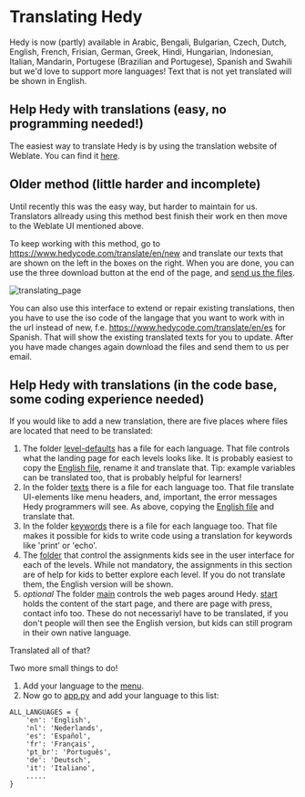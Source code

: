 Translating Hedy
================

Hedy is now (partly) available in Arabic, Bengali, Bulgarian, Czech, Dutch, English, French, Frisian, German, Greek, Hindi, Hungarian, Indonesian, Italian, Mandarin, Portugese (Brazilian and Portugese), Spanish and Swahili but we'd love to support more languages! Text that is not yet translated will be shown in English.

Help Hedy with translations (easy, no programming needed!)
----------------------------------------------------------

The easiest way to translate Hedy is by using the translation website of Weblate. You can find it [here](https://hosted.weblate.org/projects/hedy).

## Older method (little harder and incomplete)

Until recently this was the easy way, but harder to maintain for us. Translators allready using this method best finish their work en then move to the Weblate UI mentioned above.

To keep working with this method, go to https://www.hedycode.com/translate/en/new and translate our texts that are shown on the left in the boxes on the right. When you are done, you can use the three download button at the end of the page, and [send us the files](mailto:hedy@felienne.com).

![translating_page](https://user-images.githubusercontent.com/36051227/141782064-fb3645b3-d10e-404b-974b-4ed624cb7a5d.png)

You can also use this interface to extend or repair existing translations, then you have to use the iso code of the langage that you want to work with in the url instead of new, f.e. https://www.hedycode.com/translate/en/es for Spanish. That will show the existing translated texts for you to update. After you have made changes again download the files and send them to us per email.

Help Hedy with translations (in the code base, some coding experience needed)
-----------------------------------------------------------------------------

If you would like to add a new translation, there are five places where files are located that need to be translated:

1) The folder [level-defaults](https://github.com/Felienne/hedy/blob/main/coursedata/level-defaults/) has a file for each language. That file controls what the landing page for each levels looks like. It is probably easiest to copy the [English file](https://github.com/Felienne/hedy/blob/main/coursedata/level-defaults/en.yaml), rename it and translate that. Tip: example variables can be translated too, that is probably helpful for learners!
2) In the folder [texts](https://github.com/Felienne/hedy/tree/main/coursedata/texts) there is a file for each language too. That file translate UI-elements like menu headers, and, important, the error messages Hedy programmers will see. As above, copying the [English file](https://github.com/Felienne/hedy/blob/main/coursedata/texts/en.yaml) and translate that.
3) In the folder [keywords](https://github.com/Felienne/hedy/tree/main/coursedata/keywords) there is a file for each language too. That file makes it possible for kids to write code using a translation for keywords like 'print' or 'echo'.
4) The [folder](https://github.com/Felienne/hedy/tree/main/coursedata/adventures) that control the assignments kids see in the user interface for each of the levels. While not mandatory, the assignments in this section are of help for kids to better explore each level. If you do not translate them, the English version will be shown.
5) *optional* The folder [main](https://github.com/Felienne/hedy/tree/main/main) controls the web pages around Hedy. [start](https://github.com/Felienne/hedy/blob/main/main/start-en.md) holds the content of the start page, and there are page with press, contact info too. These do not necessariyl have to be translated, if you don't people will then see the English version, but kids can still program in their own native language.

Translated all of that?

Two more small things to do!

1) Add your language to the [menu](https://github.com/Felienne/hedy/blob/main/main/menu.json).
2) Now go to [app.py](https://github.com/Felienne/hedy/blob/main/app.py) and add your language to this list:

```
ALL_LANGUAGES = {
    'en': 'English',
    'nl': 'Nederlands',
    'es': 'Español',
    'fr': 'Français',
    'pt_br': 'Português',
    'de': 'Deutsch',
    'it': 'Italiano',
    .....
}
```
